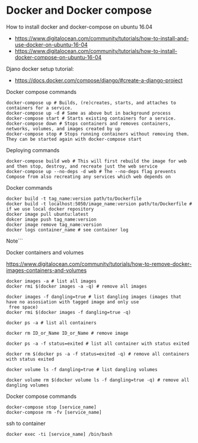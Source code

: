 # Docker and Docker compose

How to install docker and docker-compose on ubuntu 16.04

* https://www.digitalocean.com/community/tutorials/how-to-install-and-use-docker-on-ubuntu-16-04
* https://www.digitalocean.com/community/tutorials/how-to-install-docker-compose-on-ubuntu-16-04

Djano docker setup tutorial:

* https://docs.docker.com/compose/django/#create-a-django-project

Docker compose commands
```
docker-compose up # Builds, (re)creates, starts, and attaches to containers for a service.
docker-compose up -d # Same as above but in background process
docker-compose start # Starts existing containers for a service.
docker-compose down # Stops containers and removes containers, networks, volumes, and images created by up
docker-compose stop # Stops running containers without removing them. They can be started again with docker-compose start
```
Deploying commands
```
docker-compose build web # This will first rebuild the image for web and then stop, destroy, and recreate just the web service
docker-compose up --no-deps -d web # The --no-deps flag prevents Compose from also recreating any services which web depends on
```

Docker commands
```
docker build -t tag_name:version path/to/Dockerfile
docker build -t localhost:5050/image_name:version path/to/Dockerfile # if we use local docker repository
docker image pull ubuntu:latest
dokcer image push tag_name:version
docker image remove tag_name:version
docker logs container_name # see container log
```
Note```


Docker containers and volumes

https://www.digitalocean.com/community/tutorials/how-to-remove-docker-images-containers-and-volumes

```
docker images -a # list all images
docker rmi $(docker images -a -q) # remove all images

docker images -f dangling=true # list dangling images (images that have no assosiation with tagged image and only use
 free space)
docker rmi $(docker images -f dangling=true -q)

docker ps -a # list all containers

docker rm ID_or_Name ID_or_Name # remove image

docker ps -a -f status=exited # list all container with status exited

docker rm $(docker ps -a -f status=exited -q) # remove all containers with status exited

docker volume ls -f dangling=true # list dangling volumes

docker volume rm $(docker volume ls -f dangling=true -q) # remove all dangling volumes
```

Docker compose commands
```
docker-compose stop [service_name]
docker-compose rm -fv [service_name]
```

ssh to container
```
docker exec -ti [service_name] /bin/bash
```
